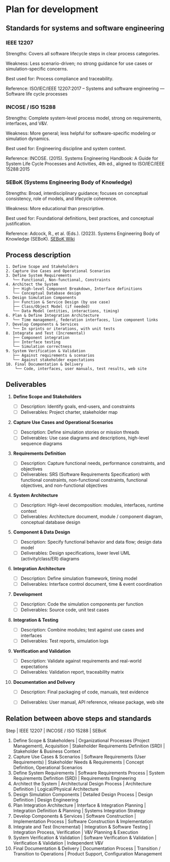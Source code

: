 # Plan for development

## Standards for systems and software engineering

### IEEE 12207

Strengths: Covers all software lifecycle steps in clear process categories.

Weakness: Less scenario-driven; no strong guidance for use cases or simulation-specific concerns.

Best used for: Process compliance and traceability.

Reference: ISO/IEC/IEEE 12207:2017 – Systems and software engineering — Software life cycle processes


### INCOSE / ISO 15288

Strengths: Complete system-level process model, strong on requirements, interfaces, and V&V.

Weakness: More general; less helpful for software-specific modeling or simulation dynamics.

Best used for: Engineering discipline and system context.

Reference: INCOSE. (2015). Systems Engineering Handbook: A Guide for System Life Cycle Processes and Activities, 4th ed., aligned to ISO/IEC/IEEE 15288:2015


### SEBoK (Systems Engineering Body of Knowledge)

Strengths: Broad, interdisciplinary guidance; focuses on conceptual consistency, role of models, and lifecycle coherence.

Weakness: More educational than prescriptive.

Best used for: Foundational definitions, best practices, and conceptual justification.

Reference:  Adcock, R., et al. (Eds.). (2023). Systems Engineering Body of Knowledge (SEBoK). [SEBoK Wiki](https://www.sebokwiki.org/wiki/Software_Engineering)



## Process description

```
1. Define Scope and Stakeholders
2. Capture Use Cases and Operational Scenarios
3. Define System Requirements
   └── Functional, Non-functional, Constraints
4. Architect the System
   ├── High-level Component Breakdown, Interface definitions
   └── Conceptual Database design
5. Design Simulation Components
   ├── Function & Service Design (by use case)
   ├── Class/Object Model (if needed)
   └── Data Model (entities, interactions, timing)
6. Plan & Define Integration Architecture
   └── Time management, federation interfaces, live component links
7. Develop Components & Services
   └── In sprints or iterations, with unit tests
8. Integrate and Test (Incremental)
   ├── Component integration
   ├── Interface testing
   └── Simulation correctness
9. System Verification & Validation
   ├── Against requirements & scenarios
   └── Against stakeholder expectations
10. Final Documentation & Delivery
    └── Code, interfaces, user manuals, test results, web site
```


## Deliverables

1. **Define Scope and Stakeholders**

    - [ ] Description: Identify goals, end-users, and constraints
    - [ ] Deliverables: Project charter, stakeholder map

2. **Capture Use Cases and Operational Scenarios**

    - [ ] Description: Define simulation stories or mission threads
    - [ ] Deliverables: Use case diagrams and descriptions, high-level sequence diagrams

3. **Requirements Definition**

    - [ ] Description: Capture functional needs, performance constraints, and objectives
    - [ ] Deliverables: SRS (Software Requirements Specification) with functional constraints, non-functional constraints, functional objectives, and non-functional objectives

4. **System Architecture**

    - [ ] Description: High-level decomposition: modules, interfaces, runtime context
    - [ ] Deliverables: Architecture document, module / component diagram, conceptual database design

5. **Component & Data Design**

    - [ ] Description: Specify functional behavior and data flow; design data model
    - [ ] Deliverables: Design specifications, lower level UML (activity/class/ER) diagrams

6. **Integration Architecture**

    - [ ] Description: Define simulation framework, timing model
    - [ ] Deliverables: Interface control document, time & event coordination

7. **Development**

    - [ ] Description: Code the simulation components per function
    - [ ] Deliverables: Source code, unit test cases

8. **Integration & Testing**

    - [ ] Description: Combine modules; test against use cases and interfaces
    - [ ] Deliverables: Test reports, simulation logs

9. **Verification and Validation**

    - [ ] Description: Validate against requirements and real-world expectations
    - [ ] Deliverables: Validation report, traceability matrix

10. **Documentation and Delivery**

    - [ ] Description: Final packaging of code, manuals, test evidence
    - [ ] Deliverables: User manual, API reference, release package, web site


## Relation between above steps and standards

Step | IEEE 12207 | INCOSE / ISO 15288 | SEBoK
1. Define Scope & Stakeholders | Organizational Processes (Project Management), Acquisition | Stakeholder Requirements Definition (SRD) |  Stakeholder & Business Context
2. Capture Use Cases & Scenarios | Software Requirements (User Requirements) | Stakeholder Needs & Requirements | Concept Definition, Operational Scenarios
3. Define System Requirements | Software Requirements Process | System Requirements Definition (SRD) | Requirements Engineering
4. Architect the System | Architectural Design Process | Architecture Definition | Logical/Physical Architecture
5. Design Simulation Components | Detailed Design Process | Design Definition | Design Engineering
6. Plan Integration Architecture | Interface & Integration Planning | Integration Definition & Planning | Systems Integration Strategy
7. Develop Components & Services | Software Construction | Implementation Process | Software Construction & Implementation
8. Integrate and Test (Incremental) | Integration & Software Testing | Integration Process, Verification | V&V Planning & Execution
9. System Verification & Validation | Software Verification & Validation | Verification & Validation | Independent V&V 
10. Final Documentation & Delivery | Documentation Process | Transition / Transition to Operations | Product Support, Configuration Management 
